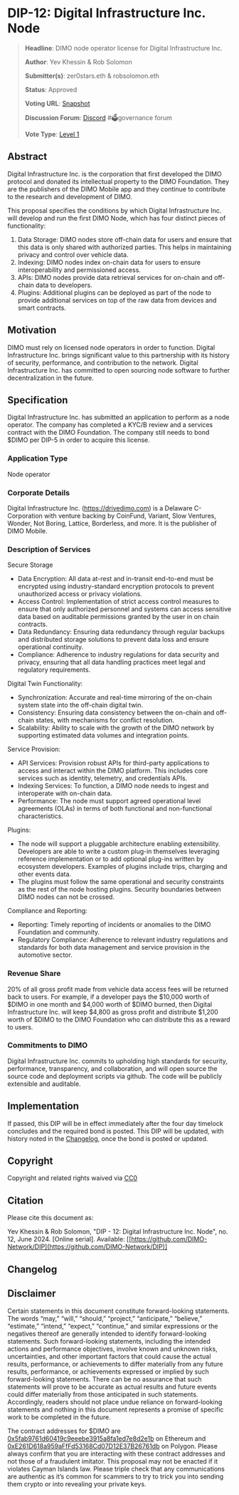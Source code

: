 # DIP-12: Digital Infrastructure Inc. Node

> **Headline**: DIMO node operator license for Digital Infrastructure Inc.
>
> **Author**: Yev Khessin & Rob Solomon
>
> **Submitter(s)**: zer0stars.eth & robsolomon.eth
>
> **Status**: Approved
>
> **Voting URL**: [Snapshot](https://snapshot.org/#/dimo.eth/proposal/0x9d93ab79916c69c1cbb3356877fb08b8d12f216511115a0572767bc4eba6c32e)
>
> **Discussion Forum**: [Discord](https://chat.dimo.zone) #🗳️governance forum
>
> **Vote Type**: [Level 1](https://docs.dimo.zone/governance/dip1#voting-protocol)

## Abstract

Digital Infrastructure Inc. is the corporation that first developed the DIMO protocol and donated its intellectual property to the DIMO Foundation. They are the publishers of the DIMO Mobile app and they continue to contribute to the research and development of DIMO.

This proposal specifies the conditions by which Digital Infrastructure Inc. will develop and run the first DIMO Node, which has four distinct pieces of functionality:

1. Data Storage: DIMO nodes store off-chain data for users and ensure that this data is only shared with authorized parties. This helps in maintaining privacy and control over vehicle data.
2. Indexing: DIMO nodes index on-chain data for users to ensure interoperability and permissioned access.
3. APIs: DIMO nodes provide data retrieval services for on-chain and off-chain data to developers.
4. Plugins: Additional plugins can be deployed as part of the node to provide additional services on top of the raw data from devices and smart contracts.

## Motivation

DIMO must rely on licensed node operators in order to function. Digital Infrastructure Inc. brings significant value to this partnership with its history of security, performance, and contribution to the network. Digital Infrastructure Inc. has committed to open sourcing node software to further decentralization in the future.

## Specification

Digital Infrastructure Inc. has submitted an application to perform as a node operator. The company has completed a KYC/B review and a services contract with the DIMO Foundation. The company still needs to bond $DIMO per DIP-5 in order to acquire this license.

### Application Type

Node operator

### Corporate Details

Digital Infrastructure Inc. (https://drivedimo.com) is a Delaware C-Corporation with venture backing by CoinFund, Variant, Slow Ventures, Wonder, Not Boring, Lattice, Borderless, and more. It is the publisher of DIMO Mobile.

### Description of Services

Secure Storage

* Data Encryption: All data at-rest and in-transit end-to-end must be encrypted using industry-standard encryption protocols to prevent unauthorized access or privacy violations.&#x20;
* Access Control: Implementation of strict access control measures to ensure that only authorized personnel and systems can access sensitive data based on auditable permissions granted by the user in on chain contracts.
* Data Redundancy: Ensuring data redundancy through regular backups and distributed storage solutions to prevent data loss and ensure operational continuity.
* Compliance: Adherence to industry regulations for data security and privacy, ensuring that all data handling practices meet legal and regulatory requirements.&#x20;

Digital Twin Functionality:

* Synchronization: Accurate and real-time mirroring of the on-chain system state into the off-chain digital twin.
* Consistency: Ensuring data consistency between the on-chain and off-chain states, with mechanisms for conflict resolution.
* Scalability: Ability to scale with the growth of the DIMO network by supporting estimated data volumes and integration points.

Service Provision:

* API Services: Provision robust APIs for third-party applications to access and interact within the DIMO platform. This includes core services such as identity, telemetry, and credentials APIs.&#x20;
* Indexing Services: To function, a DIMO node needs to ingest and interoperate with on-chain data.&#x20;
* Performance: The node must support agreed operational level agreements (OLAs) in terms of both functional and non-functional characteristics.

Plugins:

* The node will support a pluggable architecture enabling extensibility. Developers are able to write a custom plug-in themselves leveraging reference implementation or to add optional plug-ins written by ecosystem developers. Examples of plugins include trips, charging and other events data.
* The plugins must follow the same operational and security constraints as the rest of the node hosting plugins. Security boundaries between DIMO nodes can not be crossed.

Compliance and Reporting:

* Reporting: Timely reporting of incidents or anomalies to the DIMO Foundation and community.
* Regulatory Compliance: Adherence to relevant industry regulations and standards for both data management and service provision in the automotive sector.

### Revenue Share

20% of all gross profit made from vehicle data access fees will be returned back to users. For example, if a developer pays the $10,000 worth of $DIMO in one month and $4,000 worth of $DIMO burned, then Digital Infrastructure Inc. will keep $4,800 as gross profit and distribute $1,200 worth of $DIMO to the DIMO Foundation who can distribute this as a reward to users.

### Commitments to DIMO

Digital Infrastructure Inc. commits to upholding high standards for security, performance, transparency, and collaboration, and will open source the source code and deployment scripts via github. The code will be publicly extensible and auditable.

## Implementation

If passed, this DIP will be in effect immediately after the four day timelock concludes and the required bond is posted. This DIP will be updated, with history noted in the [Changelog](dip12.md#changelog), once the bond is posted or updated.

## Copyright

Copyright and related rights waived via [CC0](https://creativecommons.org/publicdomain/zero/1.0)

## Citation

Please cite this document as:

Yev Khessin & Rob Solomon, "DIP - 12: Digital Infrastructure Inc. Node", no. 12, June 2024. \[Online serial]. Available: \[[https://github.com/DIMO-Network/DIP](https://github.com/DIMO-Network/DIP)]

## Changelog



## Disclaimer <a href="#disclaimer" id="disclaimer"></a>

Certain statements in this document constitute forward-looking statements. The words “may,” “will,” “should,” “project,” “anticipate,” “believe,” “estimate,” “intend,” “expect,” “continue,” and similar expressions or the negatives thereof are generally intended to identify forward-looking statements. Such forward-looking statements, including the intended actions and performance objectives, involve known and unknown risks, uncertainties, and other important factors that could cause the actual results, performance, or achievements to differ materially from any future results, performance, or achievements expressed or implied by such forward-looking statements. There can be no assurance that such statements will prove to be accurate as actual results and future events could differ materially from those anticipated in such statements. Accordingly, readers should not place undue reliance on forward-looking statements and nothing in this document represents a promise of specific work to be completed in the future.&#x20;

The contract addresses for $DIMO are [0x5fab9761d60419c9eeebe3915a8fa1ed7e8d2e1b](https://etherscan.io/token/0x5fab9761d60419c9eeebe3915a8fa1ed7e8d2e1b) on Ethereum and [0xE261D618a959aFfFd53168Cd07D12E37B26761db](https://polygonscan.com/token/0xE261D618a959aFfFd53168Cd07D12E37B26761db) on Polygon. Please always confirm that you are interacting with these contract addresses and not those of a fraudulent imitator. This proposal may not be enacted if it violates Cayman Islands law. Please triple check that any communications are authentic as it’s common for scammers to try to trick you into sending them crypto or into revealing your private keys.
